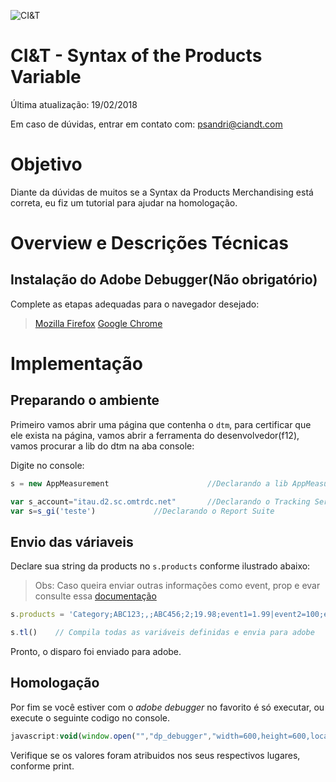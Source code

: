 ![CI&T](https://pablosandri.github.io/sandbox/ciandt.png)

# CI&T - Syntax of the Products Variable 

Última atualização: 19/02/2018

Em caso de dúvidas, entrar em contato com: [psandri@ciandt.com](mailto:psandri@ciandt.com)

# Objetivo

Diante da dúvidas de muitos se a Syntax da Products Merchandising está correta, eu fiz um tutorial para ajudar na homologação.

# Overview e Descrições Técnicas

## Instalação do Adobe Debugger(Não obrigatório)

Complete as etapas adequadas para o navegador desejado:
	
>	[Mozilla Firefox](https://marketing.adobe.com/resources/help/pt_BR/sc/implement/debugger_firefox.html)
>	[Google Chrome](https://marketing.adobe.com/resources/help/pt_BR/sc/implement/debugger_chrome.html)

# Implementação

## Preparando o ambiente

Primeiro vamos abrir uma página que contenha o ``dtm``, para certificar que ele exista na página, vamos abrir a ferramenta do desenvolvedor(f12), vamos procurar a lib do dtm na aba console:

Digite no console:
```javascript
s = new AppMeasurement                      //Declarando a lib AppMeasurement no escobo global

var s_account="itau.d2.sc.omtrdc.net"       //Declarando o Tracking Server
var s=s_gi('teste')			    //Declarando o Report Suite
```

## Envio das váriaveis 

Declare sua string da products no `s.products` conforme ilustrado abaixo:

>	Obs: Caso queira enviar outras informações como event, prop e evar consulte essa [documentação]()

```javascript
s.products = 'Category;ABC123;,;ABC456;2;19.98;event1=1.99|event2=100;evar1=Ground Shipping,;;;;event3=2.9;evar3=20% off'

s.tl()    // Compila todas as variáveis definidas e envia para adobe
```
Pronto, o disparo foi enviado para adobe.

## Homologação

Por fim se você estiver com o *adobe debugger* no favorito é só executar, ou execute o seguinte codigo no console.

```javascript
javascript:void(window.open("","dp_debugger","width=600,height=600,location=0,menubar=0,status=1,toolbar=0,resizable=1,scrollbars=1").document.write("<script language='JavaScript' id=dbg src='https://www.adobetag.com/d1/digitalpulsedebugger/live/DPD.js'></"+"script>"));
```

Verifique se os valores foram atribuidos nos seus respectivos lugares, conforme print.


